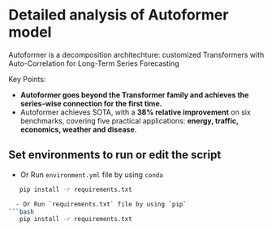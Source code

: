 # Detailed analysis of Autoformer model

Autoformer is a decomposition architechture: customized Transformers with Auto-Correlation for Long-Term Series Forecasting

Key Points:
  - **Autoformer goes beyond the Transformer family and achieves the series-wise connection for the first time.**
  - Autoformer achieves SOTA, with a **38% relative improvement** on six benchmarks, covering five practical applications: **energy, traffic, economics, weather and disease**.

## Set environments to run or edit the script

  - Or Run `environment.yml` file by using `conda`
```bash
   pip install -r requirements.txt

  - Or Run `requirements.txt` file by using `pip`
```bash
   pip install -r requirements.txt



